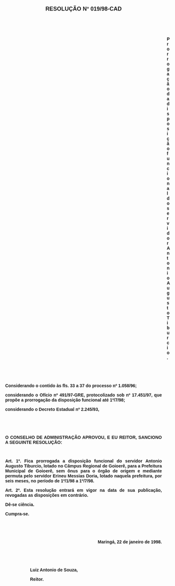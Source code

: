 <BODY>

<B><FONT FACE="Arial"><P ALIGN="CENTER"></P>
</FONT><FONT FACE="Arial" SIZE=4><P ALIGN="CENTER">RESOLU&Ccedil;&Atilde;O    N°   019/98-CAD</P>
</FONT><FONT FACE="Arial"><P ALIGN="JUSTIFY"></P>
<P ALIGN="JUSTIFY">&nbsp;</P>
<P ALIGN="JUSTIFY">&nbsp;</P><DIR>
<DIR>
<DIR>
<DIR>
<DIR>
<DIR>
<DIR>
<DIR>
<DIR>
<DIR>
<DIR>
<DIR>
<DIR>

<P ALIGN="JUSTIFY">Prorroga&ccedil;&atilde;o da disposi&ccedil;&atilde;o funcional do servidor Antonio Augusto Tiburcio.</P>
<P ALIGN="JUSTIFY"></P>
</B><P ALIGN="JUSTIFY">&nbsp;</P>
<P ALIGN="JUSTIFY">&nbsp;</P></DIR>
</DIR>
</DIR>
</DIR>
</DIR>
</DIR>
</DIR>
</DIR>
</DIR>
</DIR>
</DIR>
</DIR>
</DIR>

<P ALIGN="JUSTIFY">&#9;Considerando o contido &agrave;s fls. 33 a 37 do <B>processo nº 1.058/96</B>;</P>
<P ALIGN="JUSTIFY">&#9;considerando o Of&iacute;cio nº 491/97-GRE, protocolizado sob nº 17.451/97, que prop&otilde;e a prorroga&ccedil;&atilde;o da disposi&ccedil;&atilde;o funcional at&eacute; 1º/7/98;</P>
<P ALIGN="JUSTIFY">&#9;considerando o Decreto Estadual nº 2.245/93,</P>
<P ALIGN="JUSTIFY"></P>
<P ALIGN="JUSTIFY">&nbsp;</P>
<P ALIGN="JUSTIFY">&nbsp;</P>
<P ALIGN="JUSTIFY">&#9;<B>O CONSELHO DE ADMINISTRA&Ccedil;&Atilde;O APROVOU, E EU REITOR, SANCIONO A SEGUINTE RESOLU&Ccedil;&Atilde;O:</P>
<P ALIGN="JUSTIFY"></P>
<P ALIGN="JUSTIFY">&nbsp;</P>
<P ALIGN="JUSTIFY">&#9;Art. 1º.</B> Fica prorrogada a disposi&ccedil;&atilde;o funcional do servidor <B>Antonio Augusto Tiburcio</B>, lotado no C&acirc;mpus Regional de Goioer&ecirc;, para a Prefeitura Municipal de Goioer&ecirc;, sem &ocirc;nus para o &oacute;rg&atilde;o de origem e mediante permuta pelo servidor Erineu Messias Doria, lotado naquela prefeitura, por seis meses, no per&iacute;odo de 1º/1/98 a 1º/7/98.</P>
<P ALIGN="JUSTIFY">&#9;<B>Art. 2º. </B>Esta resolu&ccedil;&atilde;o entrar&aacute; em vigor na data de sua publica&ccedil;&atilde;o, revogadas as disposi&ccedil;&otilde;es em contr&aacute;rio.</P>
<P ALIGN="JUSTIFY">&#9;D&ecirc;-se ci&ecirc;ncia.</P>
<P ALIGN="JUSTIFY">&#9;Cumpra-se.</P>
<P ALIGN="JUSTIFY"></P>
<P ALIGN="JUSTIFY">&nbsp;</P>
<P ALIGN="JUSTIFY">&nbsp;</P><DIR>
<DIR>

<P ALIGN="RIGHT">Maring&aacute;, 22 de janeiro de 1998.</P>
<P ALIGN="JUSTIFY"></P>
<P ALIGN="JUSTIFY">&nbsp;</P>
<P ALIGN="JUSTIFY">&nbsp;</P>
<P ALIGN="JUSTIFY">Luiz Antonio de Souza,</P>
<B><P ALIGN="JUSTIFY">Reitor.</P>
</B><P ALIGN="JUSTIFY"></P>
<P ALIGN="JUSTIFY">&nbsp;</P></DIR>
</DIR>
</FONT></BODY>
